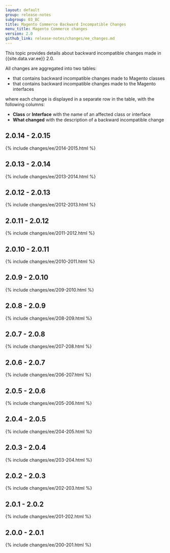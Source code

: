 ```yaml
---
layout: default
group: release-notes
subgroup: 03_BC
title: Magento Commerce Backward Incompatible Changes
menu_title: Magento Commerce changes
version: 2.0
github_link: release-notes/changes/ee_changes.md
---
```


This topic provides details about backward incompatible changes made in {{site.data.var.ee}} 2.0.

All changes are aggregated into two tables:

- that contains backward incompatible changes made to Magento classes
- that contains backward incompatible changes made to the Magento interfaces

where each change is displayed in a separate row in the table, with the following columns:

- **Class** or **Interface** with the name of an affected class or interface
- **What changed** with the description of a backward incompatible change

## 2.0.14 - 2.0.15

{% include changes/ee/2014-2015.html %}

## 2.0.13 - 2.0.14

{% include changes/ee/2013-2014.html %}

## 2.0.12 - 2.0.13

{% include changes/ee/2012-2013.html %}

## 2.0.11 - 2.0.12

{% include changes/ee/2011-2012.html %}

## 2.0.10 - 2.0.11

{% include changes/ee/2010-2011.html %}

## 2.0.9 - 2.0.10

{% include changes/ee/209-2010.html %}

## 2.0.8 - 2.0.9

{% include changes/ee/208-209.html %}

## 2.0.7 - 2.0.8

{% include changes/ee/207-208.html %}

## 2.0.6 - 2.0.7

{% include changes/ee/206-207.html %}

## 2.0.5 - 2.0.6

{% include changes/ee/205-206.html %}

## 2.0.4 - 2.0.5

{% include changes/ee/204-205.html %}

## 2.0.3 - 2.0.4

{% include changes/ee/203-204.html %}

## 2.0.2 - 2.0.3

{% include changes/ee/202-203.html %}

## 2.0.1 - 2.0.2

{% include changes/ee/201-202.html %}

## 2.0.0 - 2.0.1

{% include changes/ee/200-201.html %}